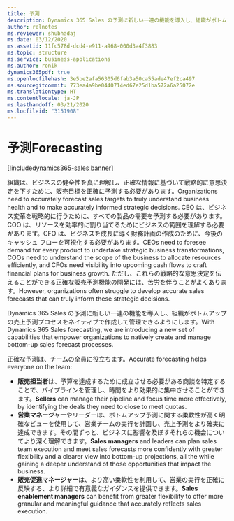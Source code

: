 ```yaml
---
title: 予測
description: Dynamics 365 Sales の予測に新しい一連の機能を導入し、組織がボトムアップの売上予測プロセスをネイティブで作成して管理できるようにします。
author: relnotes
ms.reviewer: shubhadaj
ms.date: 03/12/2020
ms.assetid: 11fc578d-dcd4-e911-a968-000d3a4f3883
ms.topic: structure
ms.service: business-applications
ms.author: ronik
dynamics365pdf: true
ms.openlocfilehash: 3e5be2afa56305d6fab3a50ca55ade47ef2ca497
ms.sourcegitcommit: 773ea4a9be0440714ed67e25d1ba572a6a25072e
ms.translationtype: HT
ms.contentlocale: ja-JP
ms.lasthandoff: 03/21/2020
ms.locfileid: "3151908"
---
```

# <a name="forecasting"></a><span data-ttu-id="f6300-103">予測</span><span class="sxs-lookup"><span data-stu-id="f6300-103">Forecasting</span></span>

[!include[dynamics365-sales banner](../includes/dynamics365-sales.md)]

<!--structure start-->
<span data-ttu-id="f6300-104">組織は、ビジネスの健全性を真に理解し、正確な情報に基づいて戦略的に意思決定を下すために、販売目標を正確に予測する必要があります。</span><span class="sxs-lookup"><span data-stu-id="f6300-104">Organizations need to accurately forecast sales targets to truly understand business health and to make accurately informed strategic decisions.</span></span> <span data-ttu-id="f6300-105">CEO は、ビジネス変革を戦略的に行うために、すべての製品の需要を予測する必要があります。COO は、リソースを効率的に割り当てるためにビジネスの範囲を理解する必要があります。CFO は、ビジネスを成長に導く財務計画の作成のために、今後のキャッシュ フローを可視化する必要があります。</span><span class="sxs-lookup"><span data-stu-id="f6300-105">CEOs need to foresee demand for every product to undertake strategic business transformations, COOs need to understand the scope of the business to allocate resources efficiently, and CFOs need visibility into upcoming cash flows to craft financial plans for business growth.</span></span> <span data-ttu-id="f6300-106">ただし、これらの戦略的な意思決定を伝えることができる正確な販売予測機能の開発には、苦労を伴うことがよくあります。</span><span class="sxs-lookup"><span data-stu-id="f6300-106">However, organizations often struggle to develop accurate sales forecasts that can truly inform these strategic decisions.</span></span>

<span data-ttu-id="f6300-107">Dynamics 365 Sales の予測に新しい一連の機能を導入し、組織がボトムアップの売上予測プロセスをネイティブで作成して管理できるようにします。</span><span class="sxs-lookup"><span data-stu-id="f6300-107">With Dynamics 365 Sales forecasting, we are introducing a new set of capabilities that empower organizations to natively create and manage bottom-up sales forecast processes.</span></span> 

<span data-ttu-id="f6300-108">正確な予測は、チームの全員に役立ちます。</span><span class="sxs-lookup"><span data-stu-id="f6300-108">Accurate forecasting helps everyone on the team:</span></span>

- <span data-ttu-id="f6300-109">**販売担当者**は、予算を達成するために成立させる必要がある商談を特定することで、パイプラインを管理し、時間をより効果的に集中させることができます。</span><span class="sxs-lookup"><span data-stu-id="f6300-109">**Sellers** can manage their pipeline and focus time more effectively, by identifying the deals they need to close to meet quotas.</span></span>
- <span data-ttu-id="f6300-110">**営業マネージャー**やリーダーは、ボトムアップ予測に関する柔軟性が高く明確なビューを使用して、営業チームの実行を計画し、売上予測をより確実に達成できます。その間ずっと、ビジネスに影響を及ぼすそれらの機会についてより深く理解できます。</span><span class="sxs-lookup"><span data-stu-id="f6300-110">**Sales managers** and leaders can plan sales team execution and meet sales forecasts more confidently with greater flexibility and a clearer view into bottom-up projections, all the while gaining a deeper understand of those opportunities that impact the business.</span></span>
- <span data-ttu-id="f6300-111">**販売促進マネージャー**は、より高い柔軟性を利用して、営業の実行を正確に反映する、より詳細で有意義なガイダンスを提供できます。</span><span class="sxs-lookup"><span data-stu-id="f6300-111">**Sales enablement managers** can benefit from greater flexibility to offer more granular and meaningful guidance that accurately reflects sales execution.</span></span>
<!--structure end-->



